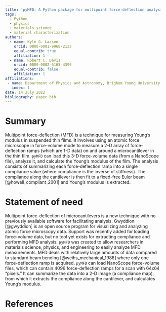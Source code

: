 ```yaml
---
title: 'pyMFD: A Python package for multipoint force-deflection analysis'
tags:
  - Python
  - physics
  - materials science
  - material characterization
authors:
  - name: Kyle G. Larsen
    orcid: 0000-0001-9968-2133
    equal-contrib: true
    affiliation: 1 
  - name: Robert C. Davis
    orcid: 0000-0002-6165-4396
    equal-contrib: false
    affiliation: 1
affiliations:
 - name: Department of Physics and Astronomy, Brigham Young University, Provo, UT, USA
   index: 1
date: 14 July 2022
bibliography: paper.bib
---
```


# Summary
Multipoint force-deflection (MFD) is a technique for measuring Young’s modulus in suspended thin films. It involves using an atomic force microscope in force-volume mode to measure a 2-D array of force-deflection ramps (which are 1-D data) on and around a microcantilever in the thin film. `pyMFD` can load this 3-D force-volume data (from a NanoScope file), analyze it, and calculate the Young’s modulus of the film. The analysis consists of summarizing each force-deflection ramp into a single compliance value (where compliance is the inverse of stiffness). The compliance along the cantilever is then fit to a fixed-free Euler beam [@howell_compliant_2001] and Young’s modulus is extracted.

# Statement of need
Multipoint force-deflection of microcantilevers is a new technique with no previously available software for facilitating analysis. Gwyddion [@gwyddion] is an open source program for visualizing and analyzing atomic force microscopy data. Support was recently added for loading force-volume data, but no tool yet exists for extracting compliance and performing MFD analysis. `pyMFD` was created to allow researchers in materials science, physics, and engineering to easily analyze MFD measurements. MFD deals with relatively large amounts of data compared to standard beam bending [@weihs_mechanical_1988] where only one force-deflection ramp is acquired. `pyMFD` can load NanoScope force-volume files, which can contain 4096 force-deflection ramps for a scan with 64x64 “pixels.” It can summarize the data into a 2-D image (a compliance map), from which it extracts the compliance along the cantilever, and calculates Young’s modulus.

# References